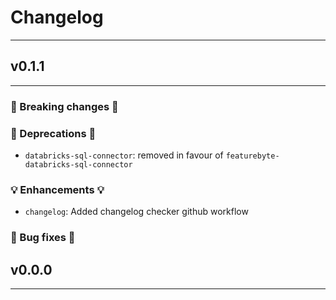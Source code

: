 # Changelog

---

## v0.1.1

---

### 🛑 Breaking changes 🛑


### 🚩 Deprecations 🚩

+ `databricks-sql-connector`: removed in favour of `featurebyte-databricks-sql-connector`

### 💡 Enhancements 💡

+ `changelog`: Added changelog checker github workflow

### 🧰 Bug fixes 🧰


## v0.0.0

---
